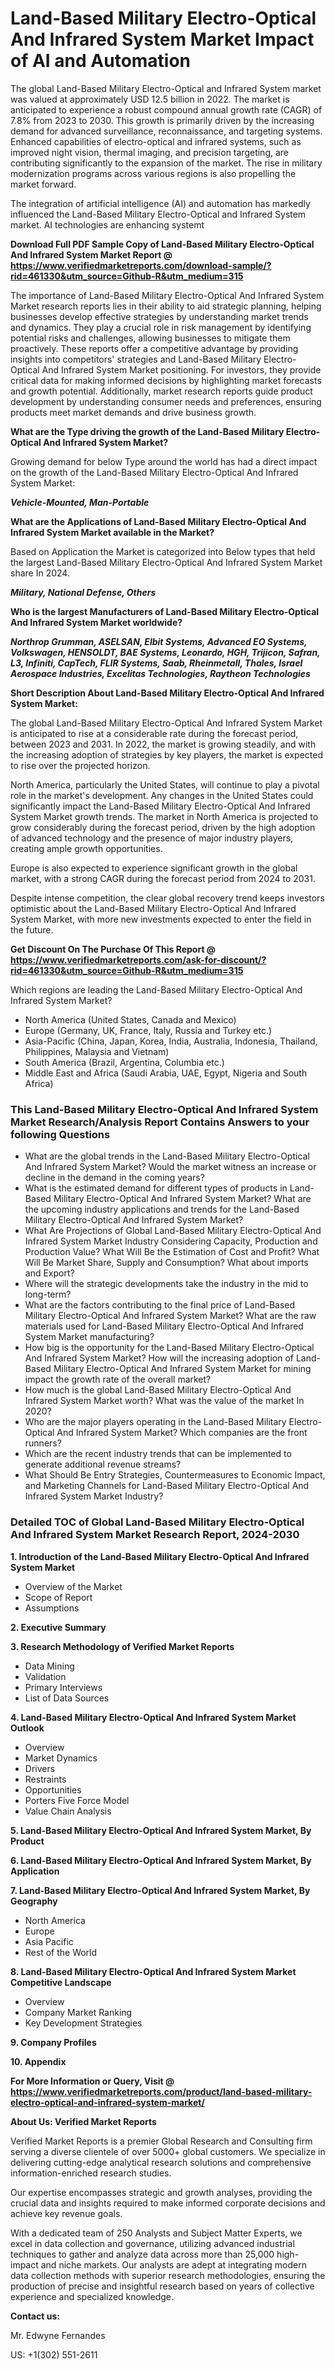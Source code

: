 <meta name="title" content="Global Land-Based Military Electro-Optical And Infrared System Market Impact of AI and Automation"><meta name="description" content="The global Land-Based Military Electro-Optical and Infrared System market was valued at approximately USD 12.5 billion in 2022. The market is anticipated to experience"><meta name="title" content="Land-Based Military Electro-Optical And Infrared System Market Size, Share, Scope, Trends, Growth, Opportunities, Analysis, Forecast"><h1>Land-Based Military Electro-Optical And Infrared System Market Impact of AI and Automation</h1><p>The global Land-Based Military Electro-Optical and Infrared System market was valued at approximately USD 12.5 billion in 2022. The market is anticipated to experience a robust compound annual growth rate (CAGR) of 7.8% from 2023 to 2030. This growth is primarily driven by the increasing demand for advanced surveillance, reconnaissance, and targeting systems. Enhanced capabilities of electro-optical and infrared systems, such as improved night vision, thermal imaging, and precision targeting, are contributing significantly to the expansion of the market. The rise in military modernization programs across various regions is also propelling the market forward.</p><p>The integration of artificial intelligence (AI) and automation has markedly influenced the Land-Based Military Electro-Optical and Infrared System market. AI technologies are enhancing systemt</p><p id="" class=""><strong>Download Full PDF Sample Copy of Land-Based Military Electro-Optical And Infrared System Market Report @ <a href="https://www.verifiedmarketreports.com/download-sample/?rid=461330&utm_source=Github-R&utm_medium=315" target="_blank">https://www.verifiedmarketreports.com/download-sample/?rid=461330&utm_source=Github-R&utm_medium=315</a></strong></p><p>The importance of&nbsp;Land-Based Military Electro-Optical And Infrared System Market research reports lies in their ability to aid strategic planning, helping businesses develop effective strategies by understanding market trends and dynamics. They play a crucial role in risk management by identifying potential risks and challenges, allowing businesses to mitigate them proactively. These reports offer a competitive advantage by providing insights into competitors' strategies and Land-Based Military Electro-Optical And Infrared System Market positioning. For investors, they provide critical data for making informed decisions by highlighting market forecasts and growth potential. Additionally, market research reports guide product development by understanding consumer needs and preferences, ensuring products meet market demands and drive business growth.</p><p><strong>What are the&nbsp;Type driving the growth of the Land-Based Military Electro-Optical And Infrared System Market?</strong></p><p id="" class="">Growing demand for below Type around the world has had a direct impact on the growth of the Land-Based Military Electro-Optical And Infrared System Market:</p><em><strong>Vehicle-Mounted, Man-Portable</strong></em></p><strong>What are the&nbsp;Applications&nbsp;of Land-Based Military Electro-Optical And Infrared System Market available in the Market?</strong></p><p id="" class="">Based on Application the Market is categorized into Below types that held the largest Land-Based Military Electro-Optical And Infrared System Market share In 2024.</p><em><strong>Military, National Defense, Others</strong></em></p><strong>Who is the largest Manufacturers of Land-Based Military Electro-Optical And Infrared System Market worldwide?</strong></p><p><em><strong>Northrop Grumman, ASELSAN, Elbit Systems, Advanced EO Systems, Volkswagen, HENSOLDT, BAE Systems, Leonardo, HGH, Trijicon, Safran, L3, Infiniti, CapTech, FLIR Systems, Saab, Rheinmetall, Thales, Israel Aerospace Industries, Excelitas Technologies, Raytheon Technologies</strong></em></p><p id="" class=""><strong>Short Description About Land-Based Military Electro-Optical And Infrared System Market:</strong></p><p>The global Land-Based Military Electro-Optical And Infrared System Market is anticipated to rise at a considerable rate during the forecast period, between 2023 and 2031. In 2022, the market is growing steadily, and with the increasing adoption of strategies by key players, the market is expected to rise over the projected horizon.</p><p>North America, particularly the United States, will continue to play a pivotal role in the market's development. Any changes in the United States could significantly impact the Land-Based Military Electro-Optical And Infrared System Market growth trends. The market in North America is projected to grow considerably during the forecast period, driven by the high adoption of advanced technology and the presence of major industry players, creating ample growth opportunities.</p><p>Europe is also expected to experience significant growth in the global market, with a strong CAGR during the forecast period from 2024 to 2031.</p><p>Despite intense competition, the clear global recovery trend keeps investors optimistic about the Land-Based Military Electro-Optical And Infrared System Market, with more new investments expected to enter the field in the future.</p><p id="" class=""><strong>Get Discount On The Purchase Of This Report @ <a href="https://www.verifiedmarketreports.com/ask-for-discount/?rid=461330&utm_source=Github-R&utm_medium=315" target="_blank">https://www.verifiedmarketreports.com/ask-for-discount/?rid=461330&utm_source=Github-R&utm_medium=315</a></strong></p>Which regions are leading the Land-Based Military Electro-Optical And Infrared System Market?</p><ul><li>North America (United States, Canada and Mexico)</li><li>Europe (Germany, UK, France, Italy, Russia and Turkey etc.)</li><li>Asia-Pacific (China, Japan, Korea, India, Australia, Indonesia, Thailand, Philippines, Malaysia and Vietnam)</li><li>South America (Brazil, Argentina, Columbia etc.)</li><li>Middle East and Africa (Saudi Arabia, UAE, Egypt, Nigeria and South Africa)</li></ul><h3 id="" class="">This Land-Based Military Electro-Optical And Infrared System Market Research/Analysis Report Contains Answers to your following Questions</h3><ul><li>What are the global trends in the Land-Based Military Electro-Optical And Infrared System Market? Would the market witness an increase or decline in the demand in the coming years?</li><li>What is the estimated demand for different types of products in Land-Based Military Electro-Optical And Infrared System Market? What are the upcoming industry applications and trends for the Land-Based Military Electro-Optical And Infrared System Market?</li><li>What Are Projections of Global Land-Based Military Electro-Optical And Infrared System Market Industry Considering Capacity, Production and Production Value? What Will Be the Estimation of Cost and Profit? What Will Be Market Share, Supply and Consumption? What about imports and Export?</li><li>Where will the strategic developments take the industry in the mid to long-term?</li><li>What are the factors contributing to the final price of Land-Based Military Electro-Optical And Infrared System Market? What are the raw materials used for Land-Based Military Electro-Optical And Infrared System Market manufacturing?</li><li>How big is the opportunity for the Land-Based Military Electro-Optical And Infrared System Market? How will the increasing adoption of Land-Based Military Electro-Optical And Infrared System Market for mining impact the growth rate of the overall market?</li><li>How much is the global Land-Based Military Electro-Optical And Infrared System Market worth? What was the value of the market In 2020?</li><li>Who are the major players operating in the Land-Based Military Electro-Optical And Infrared System Market? Which companies are the front runners?</li><li>Which are the recent industry trends that can be implemented to generate additional revenue streams?</li><li>What Should Be Entry Strategies, Countermeasures to Economic Impact, and Marketing Channels for Land-Based Military Electro-Optical And Infrared System Market Industry?</li></ul><h3 id="" class="">Detailed TOC of Global Land-Based Military Electro-Optical And Infrared System Market Research Report, 2024-2030</h3><p id="" class=""><strong>1. Introduction of the Land-Based Military Electro-Optical And Infrared System Market</strong></p><ul><li>Overview of the Market</li><li>Scope of Report</li><li>Assumptions</li></ul><p id="" class=""><strong>2. Executive Summary</strong></p><p id="" class=""><strong>3. Research Methodology of Verified Market Reports</strong></p><ul><li>Data Mining</li><li>Validation</li><li>Primary Interviews</li><li>List of Data Sources</li></ul><p id="" class=""><strong>4. Land-Based Military Electro-Optical And Infrared System Market Outlook</strong></p><ul><li>Overview</li><li>Market Dynamics</li><li>Drivers</li><li>Restraints</li><li>Opportunities</li><li>Porters Five Force Model</li><li>Value Chain Analysis</li></ul><p id="" class=""><strong>5. Land-Based Military Electro-Optical And Infrared System Market, By Product</strong></p><p id="" class=""><strong>6. Land-Based Military Electro-Optical And Infrared System Market, By Application</strong></p><p id="" class=""><strong>7. Land-Based Military Electro-Optical And Infrared System Market, By Geography</strong></p><ul><li>North America</li><li>Europe</li><li>Asia Pacific</li><li>Rest of the World</li></ul><p id="" class=""><strong>8. Land-Based Military Electro-Optical And Infrared System Market Competitive Landscape</strong></p><ul><li>Overview</li><li>Company Market Ranking</li><li>Key Development Strategies</li></ul><p id="" class=""><strong>9. Company Profiles</strong></p><p id="" class=""><strong>10. Appendix</strong></p><p id="" class=""><strong>For More Information or Query, Visit @ <a href="https://www.verifiedmarketreports.com/product/land-based-military-electro-optical-and-infrared-system-market/" target="_blank">https://www.verifiedmarketreports.com/product/land-based-military-electro-optical-and-infrared-system-market/</a></strong></p><p id="" class=""><strong>About Us: Verified Market Reports</strong></p><p id="" class="">Verified Market Reports is a premier Global Research and Consulting firm serving a diverse clientele of over 5000+ global customers. We specialize in delivering cutting-edge analytical research solutions and comprehensive information-enriched research studies.</p><p id="" class="">Our expertise encompasses strategic and growth analyses, providing the crucial data and insights required to make informed corporate decisions and achieve key revenue goals.</p><p id="" class="">With a dedicated team of 250 Analysts and Subject Matter Experts, we excel in data collection and governance, utilizing advanced industrial techniques to gather and analyze data across more than 25,000 high-impact and niche markets. Our analysts are adept at integrating modern data collection methods with superior research methodologies, ensuring the production of precise and insightful research based on years of collective experience and specialized knowledge.</p><p id="" class=""><strong>Contact us:</strong></p><p id="" class="">Mr. Edwyne Fernandes</p><p id="" class="">US: +1(302) 551-2611</p>